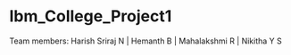 # Ibm_College_Project1
Team members:
Harish Sriraj N |
Hemanth B       |
Mahalakshmi R   |
Nikitha Y S     
